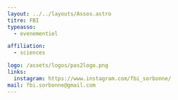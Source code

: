```yaml
---
layout: ../../layouts/Assos.astro
titre: FBI
typeasso:
  - evenementiel

affiliation:
  - sciences

logo: /assets/logos/pas2logo.png
links:
  instagram: https://www.instagram.com/fbi_sorbonne/
mail: fbi.sorbonne@gmail.com
---
```

